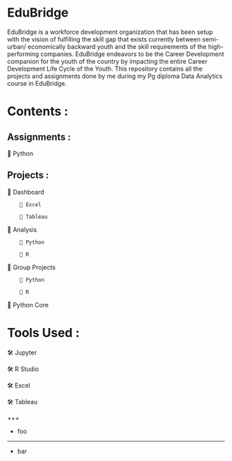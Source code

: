 # EduBridge
EduBridge is a workforce development organization that has been setup with the vision of fulfilling the skill gap that exists currently between semi-urban/ economically backward youth and the skill requirements of the high-performing companies. EduBridge endeavors to be the Career Development companion for the youth of the country by impacting the entire Career Development Life Cycle of the Youth.
This repository contains all the projects and assignments done by me during my Pg diploma Data Analytics course in EduBridge.

# Contents :

## Assignments :

  🔲 Python
  
## Projects :
  🔲 Dashboard
  
        🔘 Excel 
               
        🔘 Tableau
              
  
  🔲 Analysis
  
        🔘 Python   
                                                                                   
        🔘 R
  
  🔲 Group Projects
  
        🔘 Python
     
        🔘 R            
              
  
  🔲 Python Core
               
  
# Tools Used :

  🛠 Jupyter
  
  🛠 R Studio
  
  🛠 Excel
  
  🛠 Tableau 
  
  <p>+++</p>
 <ul>
<li>foo</li>
</ul>
<hr />
<ul>
<li>bar</li>
</ul>
